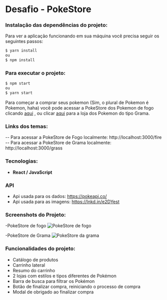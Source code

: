 # Desafio - PokeStore

### Instalação das dependências do projeto:

Para ver a aplicação funcionando em sua máquina você precisa seguir os seguintes passos:

```sh
$ yarn install
ou
$ npm install
```

### Para executar o projeto:

```sh
$ npm start
ou
$ yarn start
```

Para começar a comprar seus pokemon (Sim, o plural de Pokemon é Pokemon, haha) você pode acessar a PokeStore dos Pokemon de fogo clicando [aqui](https://desafio-pokestore.netlify.app/fire) , ou clicar [aqui](https://desafio-pokestore.netlify.app/grass) para a loja dos Pokemon do tipo Grama.

### Links dos temas:

-- Para acessar a PokeStore de Fogo localmente: http://localhost:3000/fire
-- Para acessar a PokeStore de Grama localmente: http://localhost:3000/grass

### Tecnologias:

- **React / JavaScript**

### API

- Api usada para os dados: https://pokeapi.co/
- Api usada para as imagens: https://lnkd.in/e2DYest

### Screenshots do Projeto:

-PokeStore de fogo
![PokeStore de fogo](./public/img/pokestore-fire.PNG)

-PokeStore de Grama
![PokeStore da grama](./public/img/pokestore-grass.PNG)

### Funcionalidades do projeto:

- Catálogo de produtos
- Carrinho lateral
- Resumo do carrinho
- 2 lojas com estilos e tipos diferentes de Pokémon
- Barra de busca para filtrar os Pokémon
- Botão de finalizar compra, reiniciando o processo de compra
- Modal de obrigado ao finalizar compra
